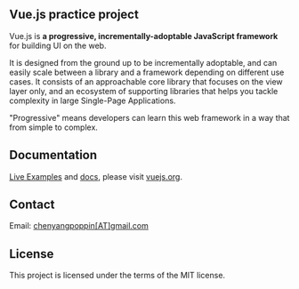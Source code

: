 <h2>Vue.js practice project</h2>
<p>
  Vue.js is <b>a progressive, incrementally-adoptable JavaScript framework</b> for building UI on the web.
</p>
<p>
  It is designed from the ground up to be incrementally adoptable, and can easily scale between a library and a framework depending on different use cases. It consists of an approachable core library that focuses on the view layer only, and an ecosystem of supporting libraries that helps you tackle complexity in large Single-Page Applications.
</p>
<p>
  "Progressive" means developers can learn this web framework in a way that from simple to complex.
</p>

<h2>Documentation</h2>
<p>
<a target="_blank" href="https://vuejs.org/v2/examples/">Live Examples</a> and <a target="_blank" href="https://vuejs.org/v2/guide/">docs</a>, please visit <a target="_blank" href="https://vuejs.org">vuejs.org</a>.
</p>

<h2>Contact</h2>
<p>
  Email: <a href="mailto:chenyangpoppin@gmail.com">chenyangpoppin[AT]gmail.com</a>
</p>

<h2>License</h2>
<p>
  This project is licensed under the terms of the MIT license.
</p>
